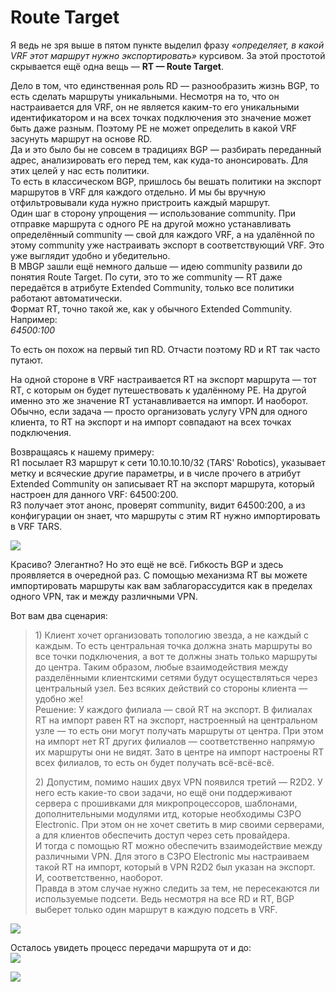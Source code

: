 # Route Target

Я ведь не зря выше в пятом пункте выделил фразу _«определяет, в какой VRF этот маршрут нужно экспортировать»_ курсивом. За этой простотой скрывается ещё одна вещь — **RT — Route Target**.

Дело в том, что единственная роль RD — разнообразить жизнь BGP, то есть сделать маршруты уникальными. Несмотря на то, что он настраивается для VRF, он не является каким-то его уникальными идентификатором и на всех точках подключения это значение может быть даже разным. Поэтому PE не может определить в какой VRF засунуть маршрут на основе RD.  
Да и это было бы не совсем в традициях BGP — разбирать переданный адрес, анализировать его перед тем, как куда-то анонсировать. Для этих целей у нас есть политики.  
То есть в классическом BGP, пришлось бы вешать политики на экспорт маршрутов в VRF для каждого отдельно. И мы бы вручную отфильтровывали куда нужно пристроить каждый маршрут.  
Один шаг в сторону упрощения — использование community. При отправке маршрута с одного PE на другой можно устанавливать определённый community — свой для каждого VRF, а на удалённой по этому community уже настраивать экспорт в соответствующий VRF. Это уже выглядит удобно и убедительно.  
В MBGP зашли ещё немного дальше — идею community развили до понятия Route Target. По сути, это то же community — RT даже передаётся в атрибуте Extended Community, только все политики работают автоматически.  
Формат RT, точно такой же, как у обычного Extended Community. Например:  
_64500:100_

То есть он похож на первый тип RD. Отчасти поэтому RD и RT так часто путают.

На одной стороне в VRF настраивается RT на экспорт маршрута — тот RT, с которым он будет путешествовать к удалённому PE. На другой именно это же значение RT устанавливается на импорт. И наоборот.  
Обычно, если задача — просто организовать услугу VPN для одного клиента, то RT на экспорт и на импорт совпадают на всех точках подключения.

Возвращаясь к нашему примеру:  
R1 посылает R3 маршрут к сети 10.10.10.10/32 \(TARS' Robotics\), указывает метку и всяческие другие параметры, и в числе прочего в атрибут Extended Community он записывает RT на экспорт маршрута, который настроен для данного VRF: 64500:200.  
R3 получает этот анонс, проверят community, видит 64500:200, а из конфигурации он знает, что маршруты с этим RT нужно импортировать в VRF TARS.

![](https://img-fotki.yandex.ru/get/64354/83739833.55/0_10e3dc_4fbf6bbc_orig.png)

Красиво? Элегантно? Но это ещё не всё. Гибкость BGP и здесь проявляется в очередной раз. С помощью механизма RT вы можете импортировать маршруты как вам заблагорассудится как в пределах одного VPN, так и между различными VPN.

Вот вам два сценария:

> 1\) Клиент хочет организовать топологию звезда, а не каждый с каждым. То есть центральная точка должна знать маршруты во все точки подключения, а вот те должны знать только маршруты до центра. Таким образом, любые взаимодействия между разделёнными клиентскими сетями будут осуществляться через центральный узел. Без всяких действий со стороны клиента — удобно же!  
> Решение: У каждого филиала — свой RT на экспорт. В филиалах RT на импорт равен RT на экспорт, настроенный на центральном узле — то есть они могут получать маршруты от центра. При этом на импорт нет RT других филиалов — соответственно напрямую их маршруты они не видят. Зато в центре на импорт настроены RT всех филиалов, то есть он будет получать всё-всё-всё.
>
> 2\) Допустим, помимо наших двух VPN появился третий — R2D2. У него есть какие-то свои задачи, но ещё они поддерживают сервера с прошивками для микропроцессоров, шаблонами, дополнительными модулями итд, которые необходимы C3PO Electronic. При этом он не хочет светить в мир своими серверами, а для клиентов обеспечить доступ через сеть провайдера.  
> И тогда с помощью RT можно обеспечить взаимодействие между различными VPN. Для этого в C3PO Electronic мы настраиваем такой RT на импорт, который в VPN R2D2 был указан на экспорт. И, соответственно, наоборот.  
> Правда в этом случае нужно следить за тем, не пересекаются ли используемые подсети. Ведь несмотря на все RD и RT, BGP выберет только один маршрут в каждую подсеть в VRF.

![](https://habrastorage.org/files/22e/567/263/22e56726398c4019b14c22cfd71f2d75.gif)

Осталось увидеть процесс передачи маршрута от и до:  
![](https://habrastorage.org/files/976/2f9/581/9762f958192f43e38371c55f296322b8.gif)

![](https://img-fotki.yandex.ru/get/27002/83739833.55/0_10e8af_9cd341e7_orig.png)
